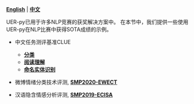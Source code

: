 [**English**](https://github.com/dbiir/UER-py/wiki/Competition-solutions) | [**中文**](https://github.com/dbiir/UER-py/wiki/竞赛解决方案)

UER-py已用于许多NLP竞赛的获奖解决方案中。 在本节中，我们提供一些使用UER-py在NLP比赛中获得SOTA成绩的示例。

- 中文任务测评基准CLUE
    + [__分类__](https://github.com/dbiir/UER-py/wiki/CLUE分类)
    + [__阅读理解__](https://github.com/dbiir/UER-py/wiki/CLUE阅读理解)
    + [__命名实体识别__](https://github.com/dbiir/UER-py/wiki/CLUE命名实体识别)

- 微博情绪分类技术评测, [__SMP2020-EWECT__](https://github.com/dbiir/UER-py/wiki/SMP2020微博情绪分类技术评测)

- 汉语隐含情感分析评测, [__SMP2019-ECISA__]()

